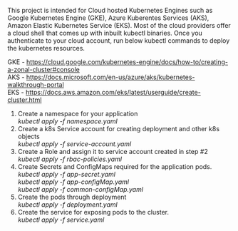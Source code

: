 This project is intended for Cloud hosted Kubernetes Engines such as Google Kubernetes Engine (GKE), Azure Kuberentes Services (AKS), Amazon Elastic Kubernetes Service (EKS).
Most of the cloud providers offer a cloud shell that comes up with inbuilt kubectl binaries. Once you authenticate to your cloud account, run below kubectl commands to deploy the kubernetes resources.

GKE - https://cloud.google.com/kubernetes-engine/docs/how-to/creating-a-zonal-cluster#console  
AKS - https://docs.microsoft.com/en-us/azure/aks/kubernetes-walkthrough-portal  
EKS - https://docs.aws.amazon.com/eks/latest/userguide/create-cluster.html    

1. Create a namespace for your application  
	_kubectl apply -f namespace.yaml_
3. Create a k8s Service account for creating deployment and other k8s objects  
    _kubectl apply -f service-account.yaml_
3. Create a Role and assign it to service account created in step #2  
    _kubectl apply -f rbac-policies.yaml_
4. Create Secrets and ConfigMaps required for the application pods.  
    _kubectl apply -f app-secret.yaml  
    kubectl apply -f app-configMap.yaml  
    kubectl apply -f common-configMap.yaml_
5. Create the pods through deployment  
    _kubectl apply -f deployment.yaml_
6. Create the service for exposing pods to the cluster.  
    _kubectl apply -f service.yaml_
